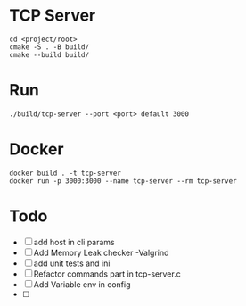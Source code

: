 # TCP Server

```
cd <project/root>
cmake -S . -B build/
cmake --build build/
```

# Run

```
./build/tcp-server --port <port> default 3000
```

# Docker

```
docker build . -t tcp-server
docker run -p 3000:3000 --name tcp-server --rm tcp-server
```

# Todo

- [ ] add host in cli params
- [ ] Add Memory Leak checker -Valgrind
- [ ] add unit tests and ini
- [ ] Refactor commands part in tcp-server.c
- [ ] Add Variable env in config
- [ ] 
